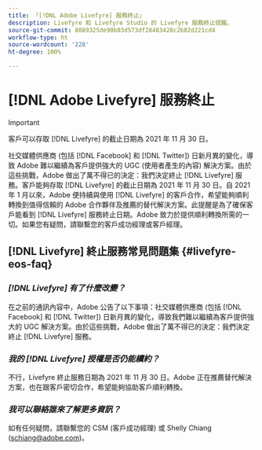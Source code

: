 ```yaml
---
title: 「[!DNL Adobe Livefyre] 服務終止」
description: Livefyre 和 Livefyre Studio 的 Livefyre 服務終止提醒。
source-git-commit: 8089325de90b03d573df28483428c2b82d221cd4
workflow-type: ht
source-wordcount: '228'
ht-degree: 100%

---
```


# [!DNL Adobe Livefyre] 服務終止

>[!IMPORTANT]
>
>客戶可以存取 [!DNL Livefyre] 的截止日期為 2021 年 11 月 30 日。

社交媒體供應商 (包括 [!DNL Facebook] 和 [!DNL Twitter]) 日新月異的變化，導致 Adobe 難以繼續為客戶提供強大的 UGC (使用者產生的內容) 解決方案。由於這些挑戰，Adobe 做出了萬不得已的決定：我們決定終止 [!DNL Livefyre] 服務。客戶能夠存取 [!DNL Livefyre] 的截止日期為 2021 年 11 月 30 日。自 2021 年 1 月以來，Adobe 便持續與使用 [!DNL Livefyre] 的客戶合作，希望能夠順利轉換到值得信賴的 Adobe 合作夥伴及推薦的替代解決方案。此提醒是為了確保客戶能看到 [!DNL Livefyre] 服務終止日期。Adobe 致力於提供順利轉換所需的一切。如果您有疑問，請聯繫您的客戶成功經理或客戶經理。

## [!DNL Livefyre] 終止服務常見問題集 {#livefyre-eos-faq}

### **_[!DNL Livefyre] 有了什麼改變？_**

在之前的通訊內容中，Adobe 公告了以下事項：社交媒體供應商 (包括 [!DNL Facebook] 和 [!DNL Twitter]) 日新月異的變化，導致我們難以繼續為客戶提供強大的 UGC 解決方案。由於這些挑戰，Adobe 做出了萬不得已的決定：我們決定終止 [!DNL Livefyre] 服務。

### **_我的 [!DNL Livefyre] 授權是否仍能續約？_**

不行，Livefyre 終止服務日期為 2021 年 11 月 30 日。Adobe 正在推薦替代解決方案，也在跟客戶密切合作，希望能夠協助客戶順利轉換。

### **_我可以聯絡誰來了解更多資訊？_**

如有任何疑問，請聯繫您的 CSM (客戶成功經理) 或 Shelly Chiang (schiang@adobe.com)。
